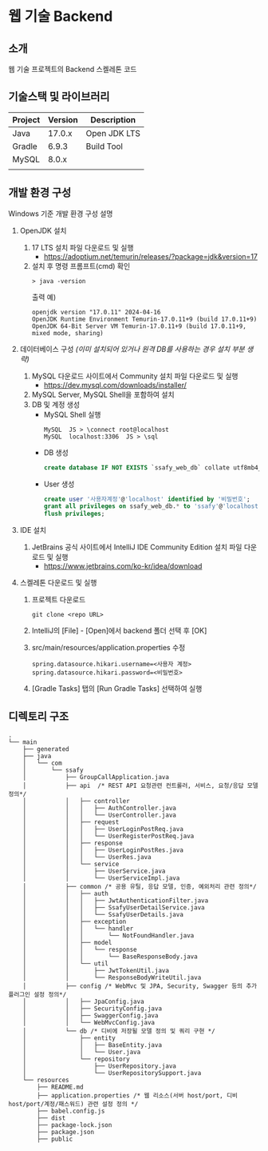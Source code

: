 # 웹 기술 Backend

<!-- 필수 항목 -->

## 소개

웹 기술 프로젝트의 Backend 스켈레톤 코드

<!-- 필수 항목 -->

## 기술스택 및 라이브러리

| Project | Version | Description  |
| ------- |---------|--------------|
| Java    | 17.0.x  | Open JDK LTS |
| Gradle  | 6.9.3   | Build Tool   |
| MySQL   | 8.0.x   |              |
|         |         |              |

<!-- 필수 항목 -->

## 개발 환경 구성

Windows 기준 개발 환경 구성 설명

1. OpenJDK 설치
   1. 17 LTS 설치 파일 다운로드 및 실행
      - https://adoptium.net/temurin/releases/?package=jdk&version=17
   2. 설치 후 명령 프롬프트(cmd) 확인
      ```
      > java -version
      ```
      출력 예)
      ```
      openjdk version "17.0.11" 2024-04-16
      OpenJDK Runtime Environment Temurin-17.0.11+9 (build 17.0.11+9)
      OpenJDK 64-Bit Server VM Temurin-17.0.11+9 (build 17.0.11+9, mixed mode, sharing)
      ```

2. 데이터베이스 구성 *(이미 설치되어 있거나 원격 DB를 사용하는 경우 설치 부분 생략)*
   1. MySQL 다운로드 사이트에서 Community 설치 파일 다운로드 및 실행
      - https://dev.mysql.com/downloads/installer/
   2. MySQL Server, MySQL Shell을 포함하여 설치
   3. DB 및 계정 생성
      - MySQL Shell 실행
         ```
         MySQL  JS > \connect root@localhost
         MySQL  localhost:3306  JS > \sql
         ```
      - DB 생성
         ```sql
         create database IF NOT EXISTS `ssafy_web_db` collate utf8mb4_general_ci;
         ```
      - User 생성
         ```sql
         create user '사용자계정'@'localhost' identified by '비밀번호';
         grant all privileges on ssafy_web_db.* to 'ssafy'@'localhost';
         flush privileges;
         ```
   
3. IDE 설치
   1. JetBrains 공식 사이트에서 IntelliJ IDE Community Edition 설치 파일 다운로드 및 실행
      - https://www.jetbrains.com/ko-kr/idea/download
   
4. 스켈레톤 다운로드 및 실행

   1. 프로젝트 다운로드
      ```
      git clone <repo URL>
      ```

   2. IntelliJ의 [File] - [Open]에서 backend 폴더 선택 후 [OK]
    
   3. src/main/resources/application.properties 수정
   
      ```
      spring.datasource.hikari.username=<사용자 계정>
      spring.datasource.hikari.password=<비밀번호>
      ```
   
   4. [Gradle Tasks] 탭의 [Run Gradle Tasks] 선택하여 실행




## 디렉토리 구조

```
.
└── main
    ├── generated
    ├── java
    │   └── com
    │       └── ssafy
    │           ├── GroupCallApplication.java
    │           ├── api  /* REST API 요청관련 컨트롤러, 서비스, 요청/응답 모델 정의*/
    │           │   ├── controller
    │           │   │   ├── AuthController.java
    │           │   │   └── UserController.java
    │           │   ├── request
    │           │   │   ├── UserLoginPostReq.java
    │           │   │   └── UserRegisterPostReq.java
    │           │   ├── response
    │           │   │   ├── UserLoginPostRes.java
    │           │   │   └── UserRes.java
    │           │   └── service
    │           │       ├── UserService.java
    │           │       └── UserServiceImpl.java
    │           ├── common /* 공용 유틸, 응답 모델, 인증, 예외처리 관련 정의*/
    │           │   ├── auth
    │           │   │   ├── JwtAuthenticationFilter.java
    │           │   │   ├── SsafyUserDetailService.java
    │           │   │   └── SsafyUserDetails.java
    │           │   ├── exception
    │           │   │   └── handler
    │           │   │       └── NotFoundHandler.java
    │           │   ├── model
    │           │   │   └── response
    │           │   │       └── BaseResponseBody.java
    │           │   └── util
    │           │       ├── JwtTokenUtil.java
    │           │       └── ResponseBodyWriteUtil.java
    │           ├── config /* WebMvc 및 JPA, Security, Swagger 등의 추가 플러그인 설정 정의*/
    │           │   ├── JpaConfig.java
    │           │   ├── SecurityConfig.java
    │           │   ├── SwaggerConfig.java
    │           │   └── WebMvcConfig.java
    │           └── db /* 디비에 저장될 모델 정의 및 쿼리 구현 */
    │               ├── entity
    │               │   ├── BaseEntity.java
    │               │   └── User.java
    │               └── repository
    │                   ├── UserRepository.java
    │                   └── UserRepositorySupport.java
    └── resources
        ├── README.md
        ├── application.properties /* 웹 리소스(서버 host/port, 디비 host/port/계정/패스워드) 관련 설정 정의 */
        ├── babel.config.js
        ├── dist
        ├── package-lock.json
        ├── package.json
        ├── public
```

